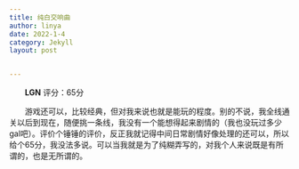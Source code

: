 ```yaml
---
title: 纯白交响曲
author: linya
date: 2022-1-4
category: Jekyll
layout: post


---
```


&ensp;&ensp;&ensp;&ensp;**LGN** 评分：65分

&ensp;&ensp;&ensp;&ensp;游戏还可以，比较经典，但对我来说也就是能玩的程度。别的不说，我全线通关以后到现在，随便挑一条线，我没有一个能想得起来剧情的（我也没玩过多少gal吧）。评价个锤锤的评价，反正我就记得中间日常剧情好像处理的还可以，所以给个65分，我没法多说。可以当我就是为了纯糊弄写的，对我个人来说既是有所谓的，也是无所谓的。
